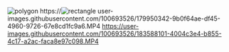 ![polygon](https://user-images.githubusercontent.com/100693526/183590220-ed528454-3446-45a4-870b-a606a35338d9.jpg)
https://![rectangle](https://user-images.githubusercontent.com/100693526/183590255-d11c67b4-9a77-4386-b5ac-2ed01cb808c2.jpg)
user-images.githubusercontent.com/100693526/179950342-9b0f64ae-df45-4960-9726-67e8cd1fc9a6.MP4
https://user-images.githubusercontent.com/100693526/183588101-4004c3e4-b855-4c17-a2ac-faca8e97c098.MP4
